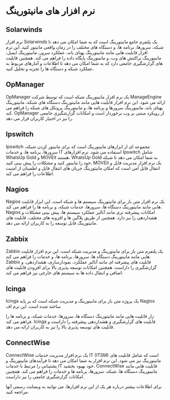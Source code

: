 # نرم افزار های مانیتورینگ

## Solarwinds

نرم افزار Solarwinds یک پلتفرم جامع مانیتورینگ است که به شما امکان می دهد تا شبکه، سرورها، برنامه ها، و دستگاه های مختلف را در زمان واقعی مانیتور کنید. این نرم افزار قابلیت هایی مانند مانیتورینگ پهنای باند، عملکرد سرور، مانیتورینگ ایمیل، مانیتورینگ تراکنش های وب، و مانیتورینگ پایگاه داده را فراهم می کند. همچنین قابلیت های گزارشگیری جامعی دارد که به شما امکان می دهد تا اطلاعات و آمارهای مربوط به عملکرد شبکه و دستگاه ها را تجزیه و تحلیل کنید.

## OpManager

OpManager یک نرم افزار مانیتورینگ شبکه است که توسط شرکت ManageEngine ارائه می شود. این نرم افزار قابلیت هایی مانند مانیتورینگ دستگاه های شبکه، مانیتورینگ پهنای باند، مانیتورینگ سرورها و برنامه ها، و مانیتورینگ پروتکل های شبکه را فراهم می کند. OpManager از رویکرد مبتنی بر وب برخوردار است و امکانات گزارشگیری جامعی را نیز در اختیار کاربران قرار می دهد.

## Ipswitch

Ipswitch مجموعه ای از ابزارهای مانیتورینگ است که برای مانیتور کردن شبکه، سرورها، برنامه ها، و خدمات IT استفاده می شود. نرم افزارهای Ipswitch شامل WhatsUp Gold و MOVEit هستند. WhatsUp Gold به شما امکان می دهد تا شبکه خود را مانیتور کنید و مشکلات را پیش بینی کنید. MOVEit یک نرم افزار مدیریت فایل و انتقال فایل امن است که امکان مانیتورینگ جریان های انتقال فایل و اطمینان از امنیت اطلاعات را فراهم می کند.

## Nagios

Nagios یک نرم افزار متن باز برای مانیتورینگ سیستم ها و شبکه است. این ابزار قابلیت هایی مانند مانیتورینگ دستگاه ها، سرورها، خدمات شبکه، و برنامه ها را فراهم می کند. Nagios امکانات پیشرفته تری مانند آنالیز عملکرد سیستم ها، پیش بینی مشکلات و هشداردهی را نیز دارد. همچنین از طریق پلاگین ها و افزونه های مختلف، قابلیت های مانیتورینگ قابل توسعه را به کاربران ارائه می دهد.

## Zabbix

Zabbix یک پلتفرم متن باز برای مانیتورینگ و مدیریت شبکه است. این نرم افزار قابلیت هایی مانند مانیتورینگ دستگاه ها، سرورها، برنامه ها، و خدمات را فراهم می کند. Zabbix قابلیت های پیشرفته ای مانند آنالیز عملکرد، نمودارسازی، هشداردهی، و گزارشگیری را داراست. همچنین امکانات توسعه پذیری بالا برای افزودن قابلیت های اضافی و انتقال داده ها به سیستم های خارجی نیز فراهم می کند.

## Icinga

Icinga یک پروژه متن باز برای مانیتورینگ و مدیریت شبکه است که بر پایه Nagios ساخته شده است. این نرم اف

زار قابلیت هایی مانند مانیتورینگ دستگاه ها، سرورها، خدمات شبکه، و برنامه ها را فراهم می کند. Icinga قابلیت های گزارشگیری و هشداردهی پیشرفته را داراست و قابلیت های توسعه پذیری بالا را نیز به کاربران ارائه می دهد.

## ConnectWise

ConnectWise یک نرم افزار مدیریت خدمات IT (ITSM) است که شامل قابلیت های مانیتورینگ نیز می شود. این نرم افزار به شما امکان می دهد تا فرآیندهای مانیتورینگ و پشتیبانی را مرتبط با خدمات IT خود بهبود بخشید. ConnectWise قابلیت هایی مانند مانیتورینگ دستگاه ها، شبکه، سرورها، برنامه ها و خدمات را فراهم می کند. همچنین امکانات گزارشگیری جامعی را نیز داراست.

برای اطلاعات بیشتر درباره هر یک از این نرم افزارها، می توانید به وبسایت رسمی آنها مراجعه کنید.